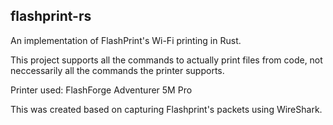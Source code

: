 ## flashprint-rs

An implementation of FlashPrint's Wi-Fi printing in Rust.

This project supports all the commands to actually print files from code, not neccessarily all the commands the printer supports.

Printer used: FlashForge Adventurer 5M Pro

This was created based on capturing Flashprint's packets using WireShark.
